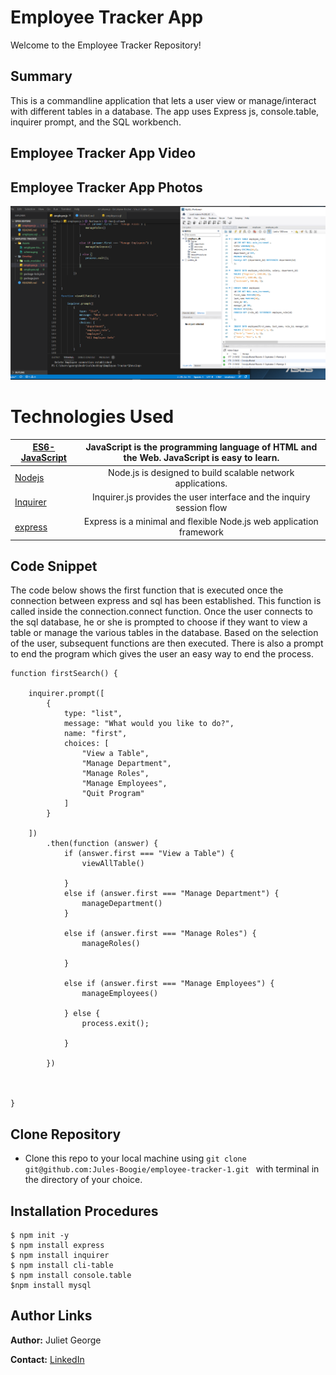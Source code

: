 # Employee Tracker App
Welcome to the Employee Tracker Repository!
## Summary 
This is a commandline application that lets a user view or manage/interact with different tables in a database. The app uses Express js, console.table, inquirer prompt, and the SQL workbench. 

## Employee Tracker App Video





## Employee Tracker App Photos

![App Photo](https://github.com/Jules-Boogie/Employee-Tracker/blob/master/Assets/Capture.PNG)


# Technologies Used
| [ES6-JavaScript](https://developer.mozilla.org/en-US/docs/Web/JavaScript) | JavaScript is the programming language of HTML and the Web. JavaScript is easy to learn.  |
|---------------------------------------------------------------------------|:------------------------------------------------------------------------------------------------------------------:|
| [Nodejs](https://nodejs.org/en/docs/)                                     |             Node.js is designed to build scalable network applications.                 |
| [Inquirer](https://www.npmjs.com/package/inquirer/v/0.2.3)                |           Inquirer.js   provides the user interface and the inquiry session flow           |
| [express](https://expressjs.com/)                              |           Express is a minimal and flexible Node.js web application framework              |


## Code Snippet
The code below shows the first function that is executed once the connection between express and sql has been established. This function is called inside the connection.connect function. Once the user connects to the sql database, he or she is prompted to choose if they want to view a table or manage the various tables in the database. Based on the selection of the user, subsequent functions are then executed. There is also a prompt to end the program which gives the user an easy way to end the process. 
```
function firstSearch() {

    inquirer.prompt([
        {
            type: "list",
            message: "What would you like to do?",
            name: "first",
            choices: [
                "View a Table",
                "Manage Department",
                "Manage Roles",
                "Manage Employees",
                "Quit Program"
            ]
        }

    ])
        .then(function (answer) {
            if (answer.first === "View a Table") {
                viewAllTable()

            }
            else if (answer.first === "Manage Department") {
                manageDepartment()
            }

            else if (answer.first === "Manage Roles") {
                manageRoles()

            }

            else if (answer.first === "Manage Employees") {
                manageEmployees()

            } else {
                process.exit();

            }

        })



}
```


## Clone Repository
 - Clone this repo to your local machine using ```git clone git@github.com:Jules-Boogie/employee-tracker-1.git ``` with terminal in the directory of your choice. 



## Installation Procedures
```
$ npm init -y 
$ npm install express
$ npm install inquirer
$ npm install cli-table
$ npm install console.table
$npm install mysql

```


## Author Links

**Author:**
Juliet George

**Contact:**
[LinkedIn](https://www.linkedin.com/in/juliet-george-864950b8/)
